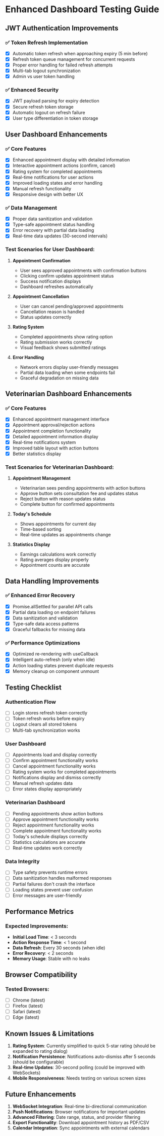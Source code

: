 # Enhanced Dashboard Testing Guide

## JWT Authentication Improvements

### ✅ Token Refresh Implementation
- [x] Automatic token refresh when approaching expiry (5 min before)
- [x] Refresh token queue management for concurrent requests
- [x] Proper error handling for failed refresh attempts
- [x] Multi-tab logout synchronization
- [x] Admin vs user token handling

### ✅ Enhanced Security
- [x] JWT payload parsing for expiry detection
- [x] Secure refresh token storage
- [x] Automatic logout on refresh failure
- [x] User type differentiation in token storage

## User Dashboard Enhancements

### ✅ Core Features
- [x] Enhanced appointment display with detailed information
- [x] Interactive appointment actions (confirm, cancel)
- [x] Rating system for completed appointments
- [x] Real-time notifications for user actions
- [x] Improved loading states and error handling
- [x] Manual refresh functionality
- [x] Responsive design with better UX

### ✅ Data Management
- [x] Proper data sanitization and validation
- [x] Type-safe appointment status handling
- [x] Error recovery with partial data loading
- [x] Real-time data updates (30-second intervals)

### Test Scenarios for User Dashboard:

1. **Appointment Confirmation**
   - User sees approved appointments with confirmation buttons
   - Clicking confirm updates appointment status
   - Success notification displays
   - Dashboard refreshes automatically

2. **Appointment Cancellation**
   - User can cancel pending/approved appointments
   - Cancellation reason is handled
   - Status updates correctly

3. **Rating System**
   - Completed appointments show rating option
   - Rating submission works correctly
   - Visual feedback shows submitted ratings

4. **Error Handling**
   - Network errors display user-friendly messages
   - Partial data loading when some endpoints fail
   - Graceful degradation on missing data

## Veterinarian Dashboard Enhancements

### ✅ Core Features
- [x] Enhanced appointment management interface
- [x] Appointment approval/rejection actions
- [x] Appointment completion functionality
- [x] Detailed appointment information display
- [x] Real-time notifications system
- [x] Improved table layout with action buttons
- [x] Better statistics display

### Test Scenarios for Veterinarian Dashboard:

1. **Appointment Management**
   - Veterinarian sees pending appointments with action buttons
   - Approve button sets consultation fee and updates status
   - Reject button with reason updates status
   - Complete button for confirmed appointments

2. **Today's Schedule**
   - Shows appointments for current day
   - Time-based sorting
   - Real-time updates as appointments change

3. **Statistics Display**
   - Earnings calculations work correctly
   - Rating averages display properly
   - Appointment counts are accurate

## Data Handling Improvements

### ✅ Enhanced Error Recovery
- [x] Promise.allSettled for parallel API calls
- [x] Partial data loading on endpoint failures
- [x] Data sanitization and validation
- [x] Type-safe data access patterns
- [x] Graceful fallbacks for missing data

### ✅ Performance Optimizations
- [x] Optimized re-rendering with useCallback
- [x] Intelligent auto-refresh (only when idle)
- [x] Action loading states prevent duplicate requests
- [x] Memory cleanup on component unmount

## Testing Checklist

### Authentication Flow
- [ ] Login stores refresh token correctly
- [ ] Token refresh works before expiry
- [ ] Logout clears all stored tokens
- [ ] Multi-tab synchronization works

### User Dashboard
- [ ] Appointments load and display correctly
- [ ] Confirm appointment functionality works
- [ ] Cancel appointment functionality works
- [ ] Rating system works for completed appointments
- [ ] Notifications display and dismiss correctly
- [ ] Manual refresh updates data
- [ ] Error states display appropriately

### Veterinarian Dashboard
- [ ] Pending appointments show action buttons
- [ ] Approve appointment functionality works
- [ ] Reject appointment functionality works
- [ ] Complete appointment functionality works
- [ ] Today's schedule displays correctly
- [ ] Statistics calculations are accurate
- [ ] Real-time updates work correctly

### Data Integrity
- [ ] Type safety prevents runtime errors
- [ ] Data sanitization handles malformed responses
- [ ] Partial failures don't crash the interface
- [ ] Loading states prevent user confusion
- [ ] Error messages are user-friendly

## Performance Metrics

### Expected Improvements:
- **Initial Load Time**: < 3 seconds
- **Action Response Time**: < 1 second
- **Data Refresh**: Every 30 seconds (when idle)
- **Error Recovery**: < 2 seconds
- **Memory Usage**: Stable with no leaks

## Browser Compatibility

### Tested Browsers:
- [ ] Chrome (latest)
- [ ] Firefox (latest)
- [ ] Safari (latest)
- [ ] Edge (latest)

## Known Issues & Limitations

1. **Rating System**: Currently simplified to quick 5-star rating (should be expanded to rating dialog)
2. **Notification Persistence**: Notifications auto-dismiss after 5 seconds (should be configurable)
3. **Real-time Updates**: 30-second polling (could be improved with WebSockets)
4. **Mobile Responsiveness**: Needs testing on various screen sizes

## Future Enhancements

1. **WebSocket Integration**: Real-time bi-directional communication
2. **Push Notifications**: Browser notifications for important updates
3. **Advanced Filtering**: Date range, status, and provider filtering
4. **Export Functionality**: Download appointment history as PDF/CSV
5. **Calendar Integration**: Sync appointments with external calendars